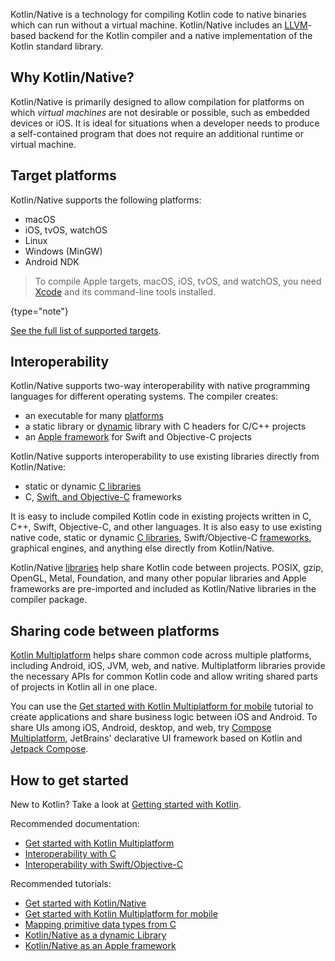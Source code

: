 [//]: # (title: Kotlin Native)

Kotlin/Native is a technology for compiling Kotlin code to native binaries which can run without a virtual machine.
Kotlin/Native includes an [LLVM](https://llvm.org/)-based backend for the Kotlin compiler and a native implementation of the Kotlin standard
library.

## Why Kotlin/Native?

Kotlin/Native is primarily designed to allow compilation for platforms on which _virtual machines_ are not
desirable or possible, such as embedded devices or iOS.
It is ideal for situations when a developer needs to produce a
self-contained program that does not require an additional runtime or virtual machine.

## Target platforms

Kotlin/Native supports the following platforms:
* macOS
* iOS, tvOS, watchOS
* Linux
* Windows (MinGW)
* Android NDK

> To compile Apple targets, macOS, iOS, tvOS, and watchOS, you need [Xcode](https://apps.apple.com/us/app/xcode/id497799835)
> and its command-line tools installed.
> 
{type="note"}

[See the full list of supported targets](native-target-support.md).

## Interoperability

Kotlin/Native supports two-way interoperability with native programming languages for different operating systems.
The compiler creates:
* an executable for many [platforms](#target-platforms)
* a static library or [dynamic](native-dynamic-libraries.md) library with C headers for C/C++ projects
* an [Apple framework](apple-framework.md) for Swift and Objective-C projects

Kotlin/Native supports interoperability to use existing libraries
directly from Kotlin/Native:
* static or dynamic [C libraries](native-c-interop.md)
* C, [Swift, and Objective-C](native-objc-interop.md) frameworks

It is easy to include compiled Kotlin code in
existing projects written in C, C++, Swift, Objective-C, and other languages.
It is also easy to use existing native code,
static or dynamic [C libraries](native-c-interop.md),
Swift/Objective-C [frameworks](native-objc-interop.md),
graphical engines, and anything else directly from Kotlin/Native.

Kotlin/Native [libraries](native-platform-libs.md) help share Kotlin
code between projects.
POSIX, gzip, OpenGL, Metal, Foundation, and many other popular libraries and Apple frameworks
are pre-imported and included as Kotlin/Native libraries in the compiler package.

## Sharing code between platforms

[Kotlin Multiplatform](multiplatform.md) helps share common code across multiple platforms, including Android, iOS, JVM,
web, and native. Multiplatform libraries provide the necessary APIs for common Kotlin code and allow writing shared parts
of projects in Kotlin all in one place.

You can use the [Get started with Kotlin Multiplatform for mobile](multiplatform-mobile-getting-started.md) tutorial
to create applications and share business logic between iOS and Android. To share UIs among iOS, Android, desktop, and web,
try [Compose Multiplatform](https://www.jetbrains.com/lp/compose-multiplatform/),
JetBrains' declarative UI framework based on Kotlin and [Jetpack Compose](https://developer.android.com/jetpack/compose).

## How to get started

New to Kotlin? Take a look at [Getting started with Kotlin](getting-started.md).

Recommended documentation:

* [Get started with Kotlin Multiplatform](multiplatform-get-started.md)
* [Interoperability with C](native-c-interop.md)
* [Interoperability with Swift/Objective-C](native-objc-interop.md)

Recommended tutorials:

* [Get started with Kotlin/Native](native-get-started.md)
* [Get started with Kotlin Multiplatform for mobile](multiplatform-mobile-getting-started.md)
* [Mapping primitive data types from C](mapping-primitive-data-types-from-c.md)
* [Kotlin/Native as a dynamic Library](native-dynamic-libraries.md)
* [Kotlin/Native as an Apple framework](apple-framework.md)
